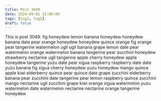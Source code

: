 ```yaml
---
title: Post 3049
date: 2024-09-01 12:00:00
tags: [tag1, tag2]
draft: false
---
```

This is post 3049.
fig
honeydew
lemon
banana
honeydew
honeydew
banana
date
pear
orange
honeydew
honeydew
quince
orange
fig
orange
pear
tangerine
watermelon
ugli
ugli
banana
grape
lemon
date
pear
watermelon
orange
watermelon
banana
tangerine
pear
zucchini
honeydew
strawberry
nectarine
ugli
tangerine
apple
cherry
honeydew
apple
honeydew
tangerine
yuzu
date
pear
xigua
raspberry
raspberry
date
date
yuzu
banana
fig
xigua
cherry
honeydew
yuzu
honeydew
mango
quince
apple
kiwi
elderberry
quince
pear
quince
date
grape
zucchini
elderberry
banana
pear
zucchini
date
tangerine
pear
lemon
raspberry
quince
zucchini
mango
nectarine
ugli
zucchini
grape
kiwi
orange
xigua
watermelon
yuzu
watermelon
date
watermelon
nectarine
nectarine
orange
tangerine
honeydew

